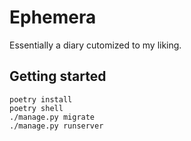 # Ephemera

Essentially a diary cutomized to my liking.

## Getting started

```shell
poetry install
poetry shell
./manage.py migrate
./manage.py runserver
```
